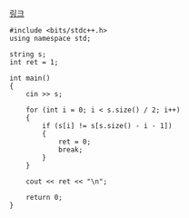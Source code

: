 [링크](https://www.acmicpc.net/problem/10988)

```
#include <bits/stdc++.h>
using namespace std;

string s;
int ret = 1;

int main()
{
    cin >> s;

    for (int i = 0; i < s.size() / 2; i++)
    {
        if (s[i] != s[s.size() - i - 1])
        {
            ret = 0;
            break;
        }
    }

    cout << ret << "\n";

    return 0;
}
```
